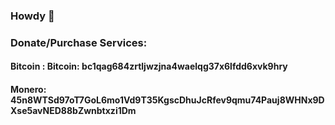 ### Howdy 👋


### Donate/Purchase Services:
#### Bitcoin : Bitcoin: bc1qag684zrtljwzjna4waelqg37x6lfdd6xvk9hry

#### Monero: 45n8WTSd97oT7GoL6mo1Vd9T35KgscDhuJcRfev9qmu74Pauj8WHNx9DXse5avNED88bZwnbtxzi1Dm

<!--
**DennisTheHunter/DennisTheHunter** is a ✨ _special_ ✨ repository because its `README.md` (this file) appears on your GitHub profile.

Here are some ideas to get you started:

- 🔭 I’m currently working on ...
- 🌱 I’m currently learning ...
- 👯 I’m looking to collaborate on ...
- 🤔 I’m looking for help with ...
- 💬 Ask me about ...
- 📫 How to reach me: ...
- 😄 Pronouns: ...
- ⚡ Fun fact: ...
-->
